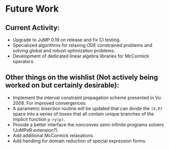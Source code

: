 # Future Work

## Current Activity:
* Upgrade to JuMP 0.19 on release and fix CI testing.
* Specialized algorithms for relaxing ODE constrained problems and solving
global and robust optimization problems.
* Development of dedicated linear algebra libraries for McCormick operators.

## Other things on the wishlist (Not actively being worked on but certainly desirable):
* Implement the interval constraint propagation scheme presented in Vu 2008. For
improved convergences.
* A parametric bisection routine will be updated that can divide the `(X,P)`
space into a series of boxes that all contain unique branches of the implicit
function `p->y(p)`.
* Provide a better interface the nonconvex semi-infinite programs solvers
(JuMPeR extension?).
* Add additional McCormick relaxations.
* Add handling for domain reduction of special expression forms.
